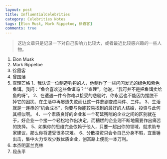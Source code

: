 ```yaml
---
layout: post
title: InfluentialCelebrities
category: Celebrities Notes
tags: [Elon Must, Mark Rippetoe, 徐霞客]
comments: true
---
```


> 这边文章只是记录一下对自己影响力比较大，或者最近比较感兴趣的一些人物。

1. Elon Musk
2. Mark Rippetoe
3. 徐霞客
4. 曾国藩
5. 查理芒格
    1、我认识一位制造钓钩的人，他制作了一些闪闪发光的绿色和紫色鱼饵。我问：“鱼会喜欢这些鱼饵吗？”“查理”，他说，“我可并不是把鱼饵卖给鱼的呀”。
    2、在遭遇一件令你难以接受的悲剧时，你永远也不能因为摆脱不掉它的困扰、在生活中再屡遭失败而让这一件悲剧变成两件、三件。
    3、生活就是一连串的“机会成本”，你要与你能较易找到的最好的人结婚，投资与此何其相似啊。
    4、一个素质良好的企业和一个苟延残喘的企业之间的区别就在于，好企业一个接一个轻松地作出决定，而糟糕的企业则不断地需要作出痛苦的抉择。
    5、如果你的思维完全依赖于他人，只要一超出你的领域，就求助专家建议，那么你将遭受很多灾难。
    6、分散投资只会令自己分身不暇，宜重锤出击，集中火力专攻少数优质企业，创富路上便能一本万利。
6. 本杰明富兰克林
7. 段永平
